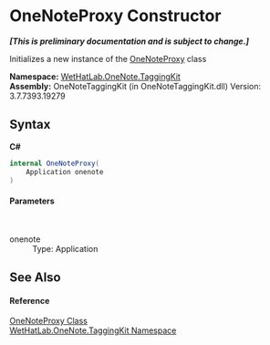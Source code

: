 # OneNoteProxy Constructor 
 _**\[This is preliminary documentation and is subject to change.\]**_

Initializes a new instance of the <a href="a46a793f-b110-250f-657a-ecb64aa3bbf7.md">OneNoteProxy</a> class

**Namespace:**&nbsp;<a href="4e00c8ac-fc03-0e6d-d2fd-b2c7565a9aa0.md">WetHatLab.OneNote.TaggingKit</a><br />**Assembly:**&nbsp;OneNoteTaggingKit (in OneNoteTaggingKit.dll) Version: 3.7.7393.19279

## Syntax

**C#**<br />
``` C#
internal OneNoteProxy(
	Application onenote
)
```


#### Parameters
&nbsp;<dl><dt>onenote</dt><dd>Type: Application<br /></dd></dl>

## See Also


#### Reference
<a href="a46a793f-b110-250f-657a-ecb64aa3bbf7.md">OneNoteProxy Class</a><br /><a href="4e00c8ac-fc03-0e6d-d2fd-b2c7565a9aa0.md">WetHatLab.OneNote.TaggingKit Namespace</a><br />